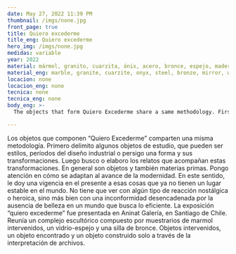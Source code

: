 ```yaml
---
date: May 27, 2022 11:39 PM
thumbnail: /imgs/none.jpg
front_page: true
title: Quiero excederme
title_eng: Quiero excederme
hero_img: /imgs/none.jpg
medidas: variable
year: 2022
material: mármol, granito, cuarzita, ónix, acero, bronce, espejo, madera
material_eng: marble, granite, cuarzite, onyx, steel, bronze, mirror, wood
locacion: none
locacion_eng: none
tecnica: none
tecnica_eng: none
body_eng: >-
  The objects that form Quiero Excederme share a same methodology. First, I limit some objects of study that can be styles, periods of industrial design or I look for a form and its transformations. Then, I search or elaborate narratives that join these transformations.  In general, they are objects and, at the same time, raw materials. I focus on the way they adapt to the developments of modernity. In this sense, I give a viability and validity in the present to those things that don’t have a stable place in the world.  It doesn’t have to be related with nostalgic or heroic reactions, but with an inconformity unraveled by the lack of beauty in a world that seeks the efficient.  This show was presented in Aninat Galería, in Santiago de Chile. It gathered three different methods of doing sculpture composed of vintage marble displays that were redesigned, one found object made of mirror and wood, and one bronze chair. Intervened objects, one found object and one object constructed only through the interpretation of archives.  

---
```

Los objetos que componen “Quiero Excederme” comparten una misma metodología. Primero delimito algunos objetos de estudio, que pueden ser estilos, períodos del diseño industrial o persigo una forma y sus transformaciones. Luego busco o elaboro los relatos que acompañan estas transformaciones. En general son objetos y también materias primas. Pongo atención en cómo se adaptan al avance de la modernidad. En este sentido, le doy una vigencia en el presente a esas cosas que ya no tienen un lugar estable en el mundo. No tiene que ver con algún tipo de reacción nostálgica o heroica, sino más bien con una inconformidad desencadenada por la ausencia de belleza en un mundo que busca lo eficiente. La exposición “quiero excederme” fue presentada en Aninat Galería, en Santiago de Chile. Reunía un complejo escultórico compuesto por muestrarios de marmol intervenidos, un vidrio-espejo y una silla de bronce. Objetos intervenidos, un objeto encontrado y un objeto construido solo a través de la interpretación de archivos.  